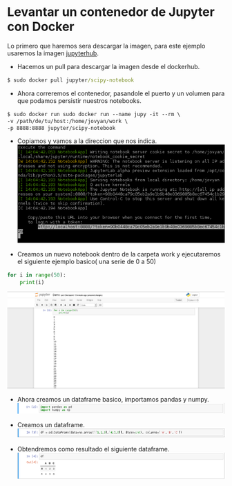 # Levantar un contenedor de Jupyter con Docker

Lo primero que haremos sera descargar la imagen, para este ejemplo usaremos la imagen [jupyterhub](https://hub.docker.com/r/jupyterhub/jupyterhub/).

* Hacemos un pull para descargar la imagen desde el dockerhub.
```cmd
$ sudo docker pull jupyter/scipy-notebook
```

* Ahora correremos el contenedor, pasandole el puerto y un volumen para que podamos persistir nuestros notebooks.
```
$ sudo docker run sudo docker run --name jupy -it --rm \
-v /path/de/tu/host:/home/jovyan/work \
-p 8888:8888 jupyter/scipy-notebook
```

* Copiamos y vamos a la direccion que nos indica.
![image of cmd](https://github.com/Dauzy/S1---Viaje-a-Jupyter/blob/daniel/Jupyter/figure1.png)

* Creamos un nuevo notebook dentro de la carpeta work y ejecutaremos el siguiente ejemplo basico( una serie de 0 a 50)
```python
for i in range(50):
    print(i)
```
![example imaga](https://github.com/Dauzy/S1---Viaje-a-Jupyter/blob/daniel/Jupyter/figure2.png)

* Ahora creamos un dataframe basico, importamos pandas y numpy.
![pandas and numpy](https://github.com/Dauzy/S1---Viaje-a-Jupyter/blob/daniel/Jupyter/figure3.png)

* Creamos un dataframe.
![dataframe](https://github.com/Dauzy/S1---Viaje-a-Jupyter/blob/daniel/Jupyter/figure4.png)

* Obtendremos como resultado el siguiente dataframe.
![out dataframe](https://github.com/Dauzy/S1---Viaje-a-Jupyter/blob/daniel/Jupyter/figure5.png)
